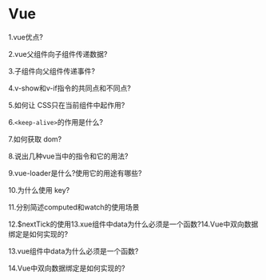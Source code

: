 # Vue

1.vue优点?

2.vue父组件向子组件传递数据?

3.子组件向父组件传递事件?

4.v-show和v-if指令的共同点和不同点?

5.如何让 CSS只在当前组件中起作用?

6.`<keep-alive>`的作用是什么?

7.如何获取 dom?

8.说出几种vue当中的指令和它的用法?

9.vue-loader是什么?使用它的用途有哪些?

10.为什么使用 key?

11.分别简述computed和watch的使用场景

12.$nextTick的使用13.xue组件中data为什么必须是一个函数?14.Vue中双向数据绑定是如何实现的?

13.vue组件中data为什么必须是一个函数?

14.Vue中双向数据绑定是如何实现的?
